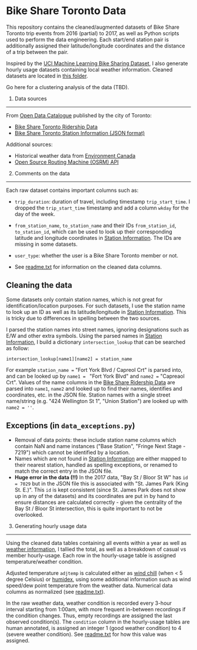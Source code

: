 # Bike Share Toronto Data

This repository contains the cleaned/augmented datasets of Bike Share Toronto trip events from 2016 (partial) to 2017, as well as Python scripts used to perform the data engineering. Each start/end station pair is additionally assigned their latitude/longitude coordinates and the distance of a trip between the pair. 

Inspired by the [UCI Machine Learning Bike Sharing Dataset](https://archive.ics.uci.edu/ml/datasets/bike+sharing+dataset), I also generate hourly usage datasets containing local weather information. Cleaned datasets are located in [this folder](https://github.com/chaddling/bikeshareTO_data/tree/master/cleaned).

Go here for a clustering analysis of the data (TBD). 

1. Data sources
---------------
From [Open Data Catalogue](https://www.toronto.ca/city-government/data-research-maps/open-data/open-data-catalogue/) published by the city of Toronto:

- [Bike Share Toronto Ridership Data](https://www.toronto.ca/city-government/data-research-maps/open-data/open-data-catalogue/#343faeaa-c920-57d6-6a75-969181b6cbde)
- [Bike Share Toronto Station Information (JSON format)](https://tor.publicbikesystem.net/ube/gbfs/v1/en/station_information)

Additional sources: 

- Historical weather data from [Environment Canada](http://climate.weather.gc.ca/climate_data/hourly_data_e.html?hlyRange=2013-06-11%7C2019-02-26&dlyRange=2013-06-13%7C2019-02-26&mlyRange=%7C&StationID=51459&Prov=ON&urlExtension=_e.html&searchType=stnName&optLimit=specDate&StartYear=1840&EndYear=2019&selRowPerPage=25&Line=3&searchMethod=contains&txtStationName=toronto&timeframe=1&Year=2016&Month=7&Day=1#)
- [Open Source Routing Machine (OSRM) API](https://hub.docker.com/r/osrm/osrm-backend/)

2. Comments on the data
-----------------------
Each raw dataset contains important columns such as:

- ``trip_duration``: duration of travel, including timestamp ``trip_start_time``. I dropped the `trip_start_time` timestamp and add a column `wkday` for the day of the week.

- ``from_station_name``, ``to_station_name`` and their IDs ``from_station_id``, ``to_station_id``, which can be used to look up their corresponding latitude and longitude coordinates in [Station Information](https://tor.publicbikesystem.net/ube/gbfs/v1/en/station_information). The IDs are missing in some datasets.

- ``user_type``: whether the user is a Bike Share Toronto member or not.
- See [readme.txt](https://github.com/chaddling/bikeshareTO_data/blob/master/cleaned/readme.txt) for information on the cleaned data columns.

Cleaning the data
-----------------
Some datasets only contain station names, which is not great for identification/location purposes. For such datasets, I use the station name to look up an ID as well as its latitude/longitude in [Station Information](https://tor.publicbikesystem.net/ube/gbfs/v1/en/station_information). This is tricky due to differences in spelling between the two sources. 

I parsed the station names into street names, ignoring designations such as E/W and other extra symbols. Using the parsed names in [Station Information](https://tor.publicbikesystem.net/ube/gbfs/v1/en/station_information), I build a dictionary ``intersection_lookup`` that can be searched as follow: 

    intersection_lookup[name1][name2] = station_name

For example `station_name =` "Fort York  Blvd / Capreol Crt" is parsed into, and can be looked up by `name1 = ` "Fort York Blvd" and `name2 =` "Capreaol Crt". Values of the name columns in the [Bike Share Ridership Data](https://www.toronto.ca/city-government/data-research-maps/open-data/open-data-catalogue/#343faeaa-c920-57d6-6a75-969181b6cbde) are parsed into `name1`, `name2` and looked up to find their names, identifies and coordinates, etc. in the JSON file. Station names with a single street name/string (e.g. "424 Wellington St 1", "Union Station") are looked up with `name2 = ''`.

Exceptions (in `data_exceptions.py`)
------------------------------------
- Removal of data points: these include station name columns which contain NaN and name instances ("Base Station", "Fringe Next Stage - 7219") which cannot be identified by a location.
- Names which are not found in [Station Information](https://tor.publicbikesystem.net/ube/gbfs/v1/en/station_information) are either mapped to their nearest station, handled as spelling exceptions, or renamed to match the correct entry in the JSON file.
- <b> Huge error in the data (!!)</b> In the 2017 data, "Bay St / Bloor St W" has `id = 7029` but in the JSON file this is associated with "St. James Park (King St. E.)". This `id` is kept consistent (since St. James Park does not show up in any of the datasets) and its coordinates are put in by hand to ensure distances are calculated correctly - given the centrality of the Bay St / Bloor St intersection, this is quite important to not be overlooked.

3. Generating hourly usage data
-------------------------------
Using the cleaned data tables containing all events within a year as well as [weather information](http://climate.weather.gc.ca/climate_data/hourly_data_e.html?hlyRange=2013-06-11%7C2019-02-26&dlyRange=2013-06-13%7C2019-02-26&mlyRange=%7C&StationID=51459&Prov=ON&urlExtension=_e.html&searchType=stnName&optLimit=specDate&StartYear=1840&EndYear=2019&selRowPerPage=25&Line=3&searchMethod=contains&txtStationName=toronto&timeframe=1&Year=2016&Month=7&Day=1#), I tallied the total, as well as a breakdown of casual vs member hourly-usage. Each row in the hourly-usage table is assigned temperature/weather condition.

Adjusted temperature `adjtemp` is calculated either as [wind chill](https://en.wikipedia.org/wiki/Wind_chill#North_American_and_United_Kingdom_wind_chill_index) (when < 5 degree Celsius) or [humidex](https://en.wikipedia.org/wiki/Humidex#The_humidex_computation_formula), using some additional information such as wind speed/dew point temperature from the weather data. Numerical data columns as normalized (see [readme.txt](https://github.com/chaddling/bikeshareTO_data/blob/master/cleaned/readme.txt)).

In the raw weather data, weather condition is recorded every 3-hour interval starting from 1:00am, with more frequent in-between recordings if the condition changes. Thus, empty recordings are assigned the last observed condition(s). The `condition` column in the hourly-usage tables are human annotated, is assigned an integer 1 (good weather condition) to 4 (severe weather condition). See [readme.txt](https://github.com/chaddling/bikeshareTO_data/blob/master/cleaned/readme.txt) for how this value was assigned.

